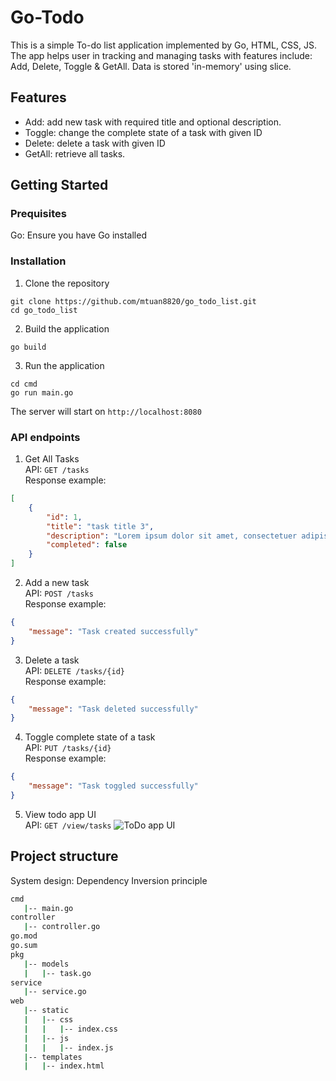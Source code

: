 # Go-Todo 
This is a simple To-do list application implemented by Go, HTML, CSS, JS. The app helps user in tracking and managing tasks with features include: Add, Delete, Toggle & GetAll. Data is stored 'in-memory' using slice.
## Features
* Add: add new task with required title and optional description.
* Toggle: change the complete state of a task with given ID
* Delete: delete a task with given ID
* GetAll: retrieve all tasks.
## Getting Started
### Prequisites
Go: Ensure you have Go installed
### Installation
1. Clone the repository
```
git clone https://github.com/mtuan8820/go_todo_list.git
cd go_todo_list
```
2. Build the application
```
go build
```
3. Run the application
```
cd cmd
go run main.go
```
The server will start on `http://localhost:8080`
### API endpoints
1. Get All Tasks  
API: `GET /tasks`  
Response example:
```json
[
    {
        "id": 1,
        "title": "task title 3",
        "description": "Lorem ipsum dolor sit amet, consectetuer adipiscing elit. Aenean commodo ligula eget dolor. Aenean massa. Cum sociis natoque penatibus et magnis dis parturient montes, nascetur ridiculus mus.",
        "completed": false
    }
]
```  
2. Add a new task    
API: `POST /tasks`  
Response example:
```json
{
    "message": "Task created successfully"
}
```
3. Delete a task  
API: `DELETE /tasks/{id}`  
Response example:
```json
{
    "message": "Task deleted successfully"
}
```

4. Toggle complete state of a task  
API: `PUT /tasks/{id}`  
Response example:
```json
{
    "message": "Task toggled successfully"
}
```
5. View todo app UI  
API: `GET /view/tasks`
![ToDo app UI](https://github.com/user-attachments/assets/5086a830-04c5-48fd-8a0c-76a032c65a84)


## Project structure
System design: Dependency Inversion principle
```bash
cmd
   |-- main.go
controller
   |-- controller.go
go.mod
go.sum
pkg
   |-- models
   |   |-- task.go
service
   |-- service.go
web
   |-- static
   |   |-- css
   |   |   |-- index.css
   |   |-- js
   |   |   |-- index.js
   |-- templates
   |   |-- index.html
```
